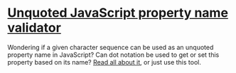 # [Unquoted JavaScript property name validator](https://mothereff.in/js-properties)

Wondering if a given character sequence can be used as an unquoted property name in JavaScript? Can dot notation be used to get or set this property based on its name? [Read all about it](https://mathiasbynens.be/notes/javascript-properties), or just use this tool.


